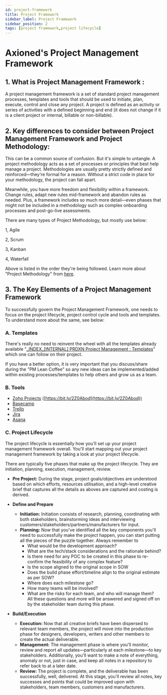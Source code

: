 ```yaml
---
id: project-framework
title: Project Framework
sidebar_label: Project Framework
sidebar_position: 2
tags: [project framework,project lifecycle]
---
```


# Axioned's Project Management Framework 

## 1. What is Project Management Framework :

A project management framework is a set of standard project management processes, templates and tools that should be used to initiate, plan, execute, control and close any project. A project is defined as an activity or series of activities with a defined beginning and end (it does not change if it is a client project or internal, billable or non-billable).

## 2. Key differences to consider between Project Management Framework and Project Methodology:

This can be a common source of confusion. But it's simple to untangle. A project methodology acts as a set of processes or principles that best help manage a project. Methodologies are usually pretty strictly defined and reinforced—they're formal for a reason. Without a strict code in place for your methodology, the project can fall apart.

Meanwhile, you have more freedom and flexibility within a framework. Change rules, adapt new rules mid-framework and abandon rules as needed. Plus, a framework includes so much more detail—even phases that might not be included in a methodology such as complex onboarding processes and post-go-live assessments.

There are many types of Project Methodology, but mostly use below:

1, Agile

2, Scrum

3, Kanban

4, Waterfall

Above is listed in the order they're being followed. Learn more about "Project Methodology" from [here](https://www.projectmanager.com/blog/project-management-methodology).

## 3. The Key Elements of a Project Management Framework

To successfully govern the Project Management Framework, one needs to focus on the project lifecycle, project control cycle and tools and templates. To understand more about the same, see below:

### A. Templates

There's really no need to reinvent the wheel with all the templates already available "[\_INDEX\_[INTERNAL] PRDXN Project Management : Templates](https://docs.google.com/spreadsheets/d/1VGKmL3oDPyvjQBrxce724u_ckEJiCz4CzDpqhqSnfw8/edit#gid=0)" which one can follow on their project.

If you have a better option, it is very important that you discuss/share during the "PM Lean Coffee" so any new ideas can be implemented/added within existing processes/templates to help others and grow us as a team.

### B. Tools

- [Zoho Projects](https://help.zoho.com/portal/en/kb/projects) ([https://bit.ly/2Z0Abod](https://bit.ly/2Z0Abod))
- [Basecamp](https://3.basecamp-help.com/)
- [Trello](https://help.trello.com/)
- [Jira](https://www.atlassian.com/software/jira/guides)
- [Asana](https://asana.com/guide/get-started/begin/quick-start)

### C. Project Lifecycle

The project lifecycle is essentially how you'll set up your project management framework overall. You'll start mapping out your project management framework by taking a look at your project lifecycle.

There are typically five phases that make up the project lifecycle. They are initiation, planning, execution, management, review.

- **Pre Project:** During the stage, project goals/objectives are understood based on which efforts, resources utilisation, and a high-level creative brief that captures all the details as aboves are captured and costing is derived.

- **Define and Prepare**
  - **Initiation:** Initiation consists of research, planning, coordinating with both stakeholders, brainstorming ideas and interviewing customers/stakeholders/partners/manufacturers for input.
  - **Planning:** Now that you've identified all the key components you'll need to successfully make the project happen, you can start putting all the pieces of the puzzle together. Always remember to
    - What would be the development approach?
    - What are the tech/stack considerations and the rationale behind?
    - Is there need for any POC to be created in this phase to re-confirm the feasibility of any complex feature?
    - Is the scope aligned to the original scope in SOW
    - Does the build phase effort/timeline align to the original estimate as per SOW?
    - Where does each milestone go?
    - How many teams will be involved?
    - What are the risks for each team, and who will manage them?  
    All these questions and more will be answered and signed off on by the stakeholder team during this phase.

- **Build/Execution**
  - **Execution:** Now that all creative briefs have been dispersed to relevant team members, the project will move into the production phase for designers, developers, writers and other members to create the actual deliverable.
  - **Management:** The management phase is where you'll monitor, review and report all updates—particularly at each milestone—to key stakeholders. Additionally, you'll want to make a note of everything, anomaly or not, just in case, and keep all notes in a repository to refer back to at a later date.
  - **Review:** The project is complete, and the deliverable has been successfully, well, delivered. At this stage, you'll review all notes, key successes and points that could be improved upon with stakeholders, team members, customers and manufacturers.
